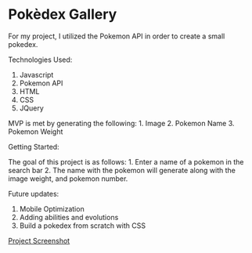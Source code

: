 # Pokèdex Gallery

For my project, I utilized the Pokemon API in order to create a small pokedex. 

Technologies Used: 
 1. Javascript 
 2. Pokemon API
 3. HTML
 4. CSS
 5. JQuery

MVP is met by generating the following:
        1. Image
        2. Pokemon Name
        3. Pokemon Weight

Getting Started: 

The goal of this project is as follows:
    1. Enter a name of a pokemon in the search bar
    2. The name with the pokemon will generate along with the image weight, and pokemon number.


Future updates:
  1. Mobile Optimization
  2. Adding abilities and evolutions
  3. Build a pokedex from scratch with CSS

[Project Screenshot](/PokeGallery.png)
